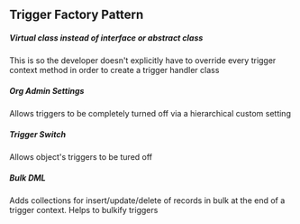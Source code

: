 ## Trigger Factory Pattern

##### Virtual class instead of interface or abstract class
This is so the developer doesn't explicitly have to override every  trigger context method in order to create a trigger handler class

##### Org Admin Settings
Allows triggers to be completely turned off via a hierarchical custom setting
##### Trigger Switch
Allows object's triggers to be tured off

##### Bulk DML
Adds collections for insert/update/delete of records in bulk at the end of a trigger context. Helps to bulkify triggers